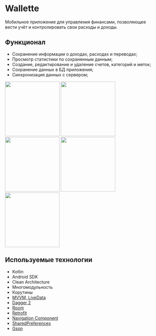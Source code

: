 # Wallette
  Мобильное приложение для управления финансами, позволяющее вести учёт и контролировать свои расходы и доходы.
  
## Функционал

* Сохранение информации о доходах, расходах и переводах;
* Просмотр статистики по сохраненным данным;
* Создание, редактирование и удаление счетов, категорий и меток;
* Сохранение данных в БД приложения;
* Синхронизация данных с сервером;

<image src='https://github.com/arshapshap/wallette/assets/48681339/d323ae8d-00fb-4cab-b568-82ea561b520f' width=180 />
<image src='https://github.com/arshapshap/wallette/assets/48681339/32328581-84bd-4087-b61c-e96f053409ac' width=180 />
<image src='https://github.com/arshapshap/wallette/assets/48681339/41792cc6-6249-4b4c-a59c-5718e278ecd4' width=180 />
<image src='https://github.com/arshapshap/wallette/assets/48681339/f81270f3-b2cd-4587-ae95-3bcda760f526' width=180 />
<image src='https://github.com/arshapshap/wallette/assets/48681339/451b4b24-9856-4915-9797-585f0146b7a1' width=180 />

## Используемые технологии

* Kotlin
* Android SDK
* Clean Architecture
* Многомодульность
* Корутины
* [MVVM, LiveData](https://github.com/arshapshap/wallette/blob/master/feature-statistics-impl/src/main/java/com/example/feature_statistics_impl/presentation/screen/transactionsList/TransactionsFragment.kt)
* [Dagger 2](https://github.com/arshapshap/wallette/blob/master/app/src/main/java/com/example/wallette/di/app/AppComponent.kt)
* [Room](https://github.com/arshapshap/wallette/blob/master/core-db/src/main/java/com/example/core_db/AppDatabase.kt)
* [Retrofit](https://github.com/arshapshap/wallette/blob/master/core-network/src/main/java/com/example/core_network/di/NetworkModule.kt)
* [Navigation Component](https://github.com/arshapshap/wallette/blob/master/app/src/main/java/com/example/wallette/navigation/Navigator.kt)
* [SharedPreferences](https://github.com/arshapshap/wallette/blob/master/core-network/src/main/java/com/example/core_network/data/managers/TokenManagerImpl.kt)
* [Gson](https://github.com/arshapshap/wallette/blob/master/data/src/main/java/com/example/data/mappers/SyncRequestMapper.kt)
